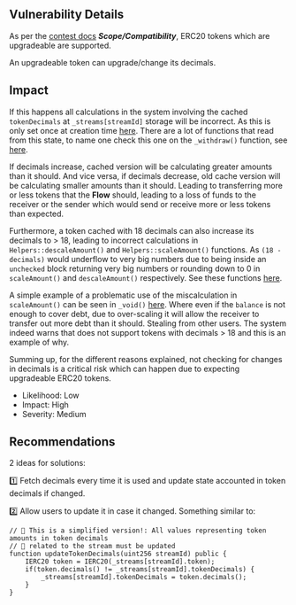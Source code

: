 ## Vulnerability Details

As per the [contest docs](https://codehawks.cyfrin.io/c/2024-10-sablier) ***Scope/Compatibility***, ERC20 tokens which are upgradeable are supported.

An upgradeable token can upgrade/change its decimals.

## Impact

If this happens all calculations in the system involving the cached `tokenDecimals` at `_streams[streamId]` storage will be incorrect. As this is only set once at creation time [here](https://github.com/Cyfrin/2024-10-sablier/blob/main/src/SablierFlow.sol#L600). There are a lot of functions that read from this state, to name one check this one on the `_withdraw()` function, see [here](https://github.com/Cyfrin/2024-10-sablier/blob/main/src/SablierFlow.sol#L820).

If decimals increase, cached version will be calculating greater amounts than it should. And vice versa, if decimals decrease, old cache version will be calculating smaller amounts than it should. Leading to transferring more or less tokens that the **Flow** should, leading to a loss of funds to the receiver or the sender which would send or receive more or less tokens than expected.

Furthermore, a token cached with 18 decimals can also increase its decimals to > 18, leading to incorrect calculations in `Helpers::descaleAmount()` and `Helpers::scaleAmount()` functions. As `(18 - decimals)` would underflow to very big numbers due to being inside an `unchecked` block returning very big numbers or rounding down to 0 in `scaleAmount()` and `descaleAmount()` respectively. See these functions [here](https://github.com/Cyfrin/2024-10-sablier/blob/main/src/libraries/Helpers.sol#L59).

A simple example of a problematic use of the miscalculation in `scaleAmount()` can be seen in `_void()` [here](https://github.com/Cyfrin/2024-10-sablier/blob/main/src/SablierFlow.sol#L748). Where even if the `balance` is not enough to cover debt, due to over-scaling it will allow the receiver to transfer out more debt than it should. Stealing from other users. The system indeed warns that does not support tokens with decimals > 18 and this is an example of why.

Summing up, for the different reasons explained, not checking for changes in decimals is a critical risk which can happen due to expecting upgradeable ERC20 tokens.

+ Likelihood: Low
+ Impact: High
+ Severity: Medium

## Recommendations

2 ideas for solutions:

1️⃣ Fetch decimals every time it is used and update state accounted in token decimals if changed.

2️⃣ Allow users to update it in case it changed. Something similar to:

```solidity
// 🔴 This is a simplified version!: All values representing token amounts in token decimals
// 🔴 related to the stream must be updated
function updateTokenDecimals(uint256 streamId) public {
    IERC20 token = IERC20(_streams[streamId].token);
    if(token.decimals() != _streams[streamId].tokenDecimals) {
        _streams[streamId].tokenDecimals = token.decimals();
    }
}
```
